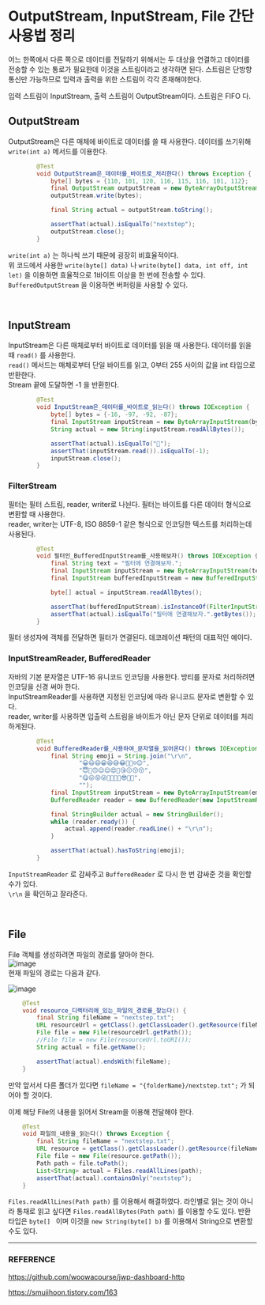 # OutputStream, InputStream, File 간단 사용법 정리

어느 한쪽에서 다른 쪽으로 데이터를 전달하기 위해서는 두 대상을 연결하고 데이터를 전송할 수 있는 통로가 필요한데 이것을 스트림이라고 생각하면 된다. 스트림은 단방향통신만 가능하므로 입력과 출력을 위한 스트림이 각각 존재해야한다.  

입력 스트림이 InputStream, 출력 스트림이 OutputStream이다. 스트림은 FIFO 다.  

## OutputStream

OutputStream은 다른 매체에 바이트로 데이터를 쓸 때 사용한다. 데이터를 쓰기위해 ``write(int a)`` 메서드를 이용한다.    

```java
        @Test
        void OutputStream은_데이터를_바이트로_처리한다() throws Exception {
            byte[] bytes = {110, 101, 120, 116, 115, 116, 101, 112};
            final OutputStream outputStream = new ByteArrayOutputStream(bytes.length);
            outputStream.write(bytes);

            final String actual = outputStream.toString();

            assertThat(actual).isEqualTo("nextstep");
            outputStream.close();
        }
```

``write(int a)`` 는 하나씩 쓰기 때문에 굉장히 비효율적이다.  
위 코드에서 사용한 ``write(byte[] data)`` 나 ``write(byte[] data, int off, int let)`` 을 이용하면 효율적으로 1바이트 이상을 한 번에 전송할 수 있다.  
``BufferedOutputStream`` 을 이용하면 버퍼링을 사용할 수 있다.  

<br/>

## InputStream

InputStream은 다른 매체로부터 바이트로 데이터를 읽을 때 사용한다. 데이터를 읽을 때 ``read()`` 를 사용한다.  
``read()`` 메서드는 매체로부터 단일 바이트를 읽고, 0부터 255 사이의 값을 int 타입으로 반환한다.  
Stream 끝에 도달하면 -1 을 반환한다.  

```java
        @Test
        void InputStream은_데이터를_바이트로_읽는다() throws IOException {
            byte[] bytes = {-16, -97, -92, -87};
            final InputStream inputStream = new ByteArrayInputStream(bytes);
            String actual = new String(inputStream.readAllBytes());

            assertThat(actual).isEqualTo("🤩");
            assertThat(inputStream.read()).isEqualTo(-1);
            inputStream.close();
        }
```

### FilterStream

필터는 필터 스트림, reader, writer로 나뉜다. 필터는 바이트를 다른 데이터 형식으로 변환할 때 사용한다.  
reader, writer는 UTF-8, ISO 8859-1 같은 형식으로 인코딩한 텍스트를 처리하는데 사용된다.  

```java
        @Test
        void 필터인_BufferedInputStream를_사용해보자() throws IOException {
            final String text = "필터에 연결해보자.";
            final InputStream inputStream = new ByteArrayInputStream(text.getBytes());
            final InputStream bufferedInputStream = new BufferedInputStream(inputStream);

            byte[] actual = inputStream.readAllBytes();

            assertThat(bufferedInputStream).isInstanceOf(FilterInputStream.class);
            assertThat(actual).isEqualTo("필터에 연결해보자.".getBytes());
        }
```

필터 생성자에 객체를 전달하면 필터가 연결된다. 데코레이션 패턴의 대표적인 예이다.  

### InputStreamReader, BufferedReader

자바의 기본 문자열은 UTF-16 유니코드 인코딩을 사용한다. 방티를 문자로 처리하려면 인코딩을 신경 써야 한다.  
InputStreamReader를 사용하면 지정된 인코딩에 따라 유니코드 문자로 변환할 수 있다.  
reader, writer를 사용하면 입출력 스트림을 바이트가 아닌 문자 단위로 데이터를 처리하게된다.  

```java
        @Test
        void BufferedReader를_사용하여_문자열을_읽어온다() throws IOException {
            final String emoji = String.join("\r\n",
                    "😀😃😄😁😆😅😂🤣🥲☺️😊",
                    "😇🙂🙃😉😌😍🥰😘😗😙😚",
                    "😋😛😝😜🤪🤨🧐🤓😎🥸🤩",
                    "");
            final InputStream inputStream = new ByteArrayInputStream(emoji.getBytes());
            BufferedReader reader = new BufferedReader(new InputStreamReader(inputStream));

            final StringBuilder actual = new StringBuilder();
            while (reader.ready()) {
                actual.append(reader.readLine() + "\r\n");
            }

            assertThat(actual).hasToString(emoji);
        }
```

``InputStreamReader`` 로 감싸주고 ``BufferedReader`` 로 다시 한 번 감싸준 것을 확인할 수가 있다.  
``\r\n`` 을 확인하고 잘라준다.  

<br/>

## File

File 객체를 생성하려면 파일의 경로를 알아야 한다.  
![image](https://user-images.githubusercontent.com/45073750/132122362-786f80b1-8743-4fc3-bf7c-b17a89019933.png)  
현재 파일의 경로는 다음과 같다.  

![image](https://user-images.githubusercontent.com/45073750/132122420-9c1913dd-b6f1-4cbc-99da-8bf393cfd94e.png)

```java
    @Test
    void resource_디렉터리에_있는_파일의_경로를_찾는다() {
        final String fileName = "nextstep.txt";
        URL resourceUrl = getClass().getClassLoader().getResource(fileName);
        File file = new File(resourceUrl.getPath());
        //File file = new File(resourceUrl.toURI());
        String actual = file.getName();

        assertThat(actual).endsWith(fileName);
    }
```

만약 앞서서 다른 폴더가 있다면 ``fileName = "{folderName}/nextstep.txt";``  가 되어야 할 것이다.  

이제 해당 File의 내용을 읽어서 Stream을 이용해 전달해야 한다.  

```java
    @Test
    void 파일의_내용을_읽는다() throws Exception {
        final String fileName = "nextstep.txt";
        URL resource = getClass().getClassLoader().getResource(fileName);
        File file = new File(resource.getPath());
        Path path = file.toPath();
        List<String> actual = Files.readAllLines(path);
        assertThat(actual).containsOnly("nextstep");
    }
```

``Files.readAllLines(Path path)``  를 이용해서 해결하였다. 라인별로 읽는 것이 아니라 통채로 읽고 싶다면 ``Files.readAllBytes(Path path)`` 를 이용할 수도 있다. 반환타입은 ``byte[] ``  이며 이것을 ``new String(byte[] b)`` 를 이용해서 String으로 변환할 수도 있다.  

***

### REFERENCE

https://github.com/woowacourse/jwp-dashboard-http  

https://smujihoon.tistory.com/163